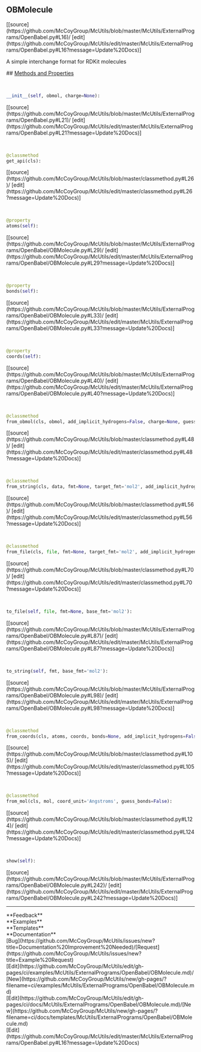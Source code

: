 ## <a id="McUtils.ExternalPrograms.OpenBabel.OBMolecule">OBMolecule</a> 

<div class="docs-source-link" markdown="1">
[[source](https://github.com/McCoyGroup/McUtils/blob/master/McUtils/ExternalPrograms/OpenBabel.py#L16)/
[edit](https://github.com/McCoyGroup/McUtils/edit/master/McUtils/ExternalPrograms/OpenBabel.py#L16?message=Update%20Docs)]
</div>

A simple interchange format for RDKit molecules







<div class="collapsible-section">
 <div class="collapsible-section collapsible-section-header" markdown="1">
## <a class="collapse-link" data-toggle="collapse" href="#methods" markdown="1"> Methods and Properties</a> <a class="float-right" data-toggle="collapse" href="#methods"><i class="fa fa-chevron-down"></i></a>
 </div>
 <div class="collapsible-section collapsible-section-body collapse show" id="methods" markdown="1">
 
<a id="McUtils.ExternalPrograms.OpenBabel.OBMolecule.__init__" class="docs-object-method">&nbsp;</a> 
```python
__init__(self, obmol, charge=None): 
```
<div class="docs-source-link" markdown="1">
[[source](https://github.com/McCoyGroup/McUtils/blob/master/McUtils/ExternalPrograms/OpenBabel.py#L21)/
[edit](https://github.com/McCoyGroup/McUtils/edit/master/McUtils/ExternalPrograms/OpenBabel.py#L21?message=Update%20Docs)]
</div>


<a id="McUtils.ExternalPrograms.OpenBabel.OBMolecule.get_api" class="docs-object-method">&nbsp;</a> 
```python
@classmethod
get_api(cls): 
```
<div class="docs-source-link" markdown="1">
[[source](https://github.com/McCoyGroup/McUtils/blob/master/classmethod.py#L26)/
[edit](https://github.com/McCoyGroup/McUtils/edit/master/classmethod.py#L26?message=Update%20Docs)]
</div>


<a id="McUtils.ExternalPrograms.OpenBabel.OBMolecule.atoms" class="docs-object-method">&nbsp;</a> 
```python
@property
atoms(self): 
```
<div class="docs-source-link" markdown="1">
[[source](https://github.com/McCoyGroup/McUtils/blob/master/McUtils/ExternalPrograms/OpenBabel/OBMolecule.py#L29)/
[edit](https://github.com/McCoyGroup/McUtils/edit/master/McUtils/ExternalPrograms/OpenBabel/OBMolecule.py#L29?message=Update%20Docs)]
</div>


<a id="McUtils.ExternalPrograms.OpenBabel.OBMolecule.bonds" class="docs-object-method">&nbsp;</a> 
```python
@property
bonds(self): 
```
<div class="docs-source-link" markdown="1">
[[source](https://github.com/McCoyGroup/McUtils/blob/master/McUtils/ExternalPrograms/OpenBabel/OBMolecule.py#L33)/
[edit](https://github.com/McCoyGroup/McUtils/edit/master/McUtils/ExternalPrograms/OpenBabel/OBMolecule.py#L33?message=Update%20Docs)]
</div>


<a id="McUtils.ExternalPrograms.OpenBabel.OBMolecule.coords" class="docs-object-method">&nbsp;</a> 
```python
@property
coords(self): 
```
<div class="docs-source-link" markdown="1">
[[source](https://github.com/McCoyGroup/McUtils/blob/master/McUtils/ExternalPrograms/OpenBabel/OBMolecule.py#L40)/
[edit](https://github.com/McCoyGroup/McUtils/edit/master/McUtils/ExternalPrograms/OpenBabel/OBMolecule.py#L40?message=Update%20Docs)]
</div>


<a id="McUtils.ExternalPrograms.OpenBabel.OBMolecule.from_obmol" class="docs-object-method">&nbsp;</a> 
```python
@classmethod
from_obmol(cls, obmol, add_implicit_hydrogens=False, charge=None, guess_bonds=False): 
```
<div class="docs-source-link" markdown="1">
[[source](https://github.com/McCoyGroup/McUtils/blob/master/classmethod.py#L48)/
[edit](https://github.com/McCoyGroup/McUtils/edit/master/classmethod.py#L48?message=Update%20Docs)]
</div>


<a id="McUtils.ExternalPrograms.OpenBabel.OBMolecule.from_string" class="docs-object-method">&nbsp;</a> 
```python
@classmethod
from_string(cls, data, fmt=None, target_fmt='mol2', add_implicit_hydrogens=False, charge=None, guess_bonds=False): 
```
<div class="docs-source-link" markdown="1">
[[source](https://github.com/McCoyGroup/McUtils/blob/master/classmethod.py#L56)/
[edit](https://github.com/McCoyGroup/McUtils/edit/master/classmethod.py#L56?message=Update%20Docs)]
</div>


<a id="McUtils.ExternalPrograms.OpenBabel.OBMolecule.from_file" class="docs-object-method">&nbsp;</a> 
```python
@classmethod
from_file(cls, file, fmt=None, target_fmt='mol2', add_implicit_hydrogens=False, charge=None, guess_bonds=False): 
```
<div class="docs-source-link" markdown="1">
[[source](https://github.com/McCoyGroup/McUtils/blob/master/classmethod.py#L70)/
[edit](https://github.com/McCoyGroup/McUtils/edit/master/classmethod.py#L70?message=Update%20Docs)]
</div>


<a id="McUtils.ExternalPrograms.OpenBabel.OBMolecule.to_file" class="docs-object-method">&nbsp;</a> 
```python
to_file(self, file, fmt=None, base_fmt='mol2'): 
```
<div class="docs-source-link" markdown="1">
[[source](https://github.com/McCoyGroup/McUtils/blob/master/McUtils/ExternalPrograms/OpenBabel/OBMolecule.py#L87)/
[edit](https://github.com/McCoyGroup/McUtils/edit/master/McUtils/ExternalPrograms/OpenBabel/OBMolecule.py#L87?message=Update%20Docs)]
</div>


<a id="McUtils.ExternalPrograms.OpenBabel.OBMolecule.to_string" class="docs-object-method">&nbsp;</a> 
```python
to_string(self, fmt, base_fmt='mol2'): 
```
<div class="docs-source-link" markdown="1">
[[source](https://github.com/McCoyGroup/McUtils/blob/master/McUtils/ExternalPrograms/OpenBabel/OBMolecule.py#L98)/
[edit](https://github.com/McCoyGroup/McUtils/edit/master/McUtils/ExternalPrograms/OpenBabel/OBMolecule.py#L98?message=Update%20Docs)]
</div>


<a id="McUtils.ExternalPrograms.OpenBabel.OBMolecule.from_coords" class="docs-object-method">&nbsp;</a> 
```python
@classmethod
from_coords(cls, atoms, coords, bonds=None, add_implicit_hydrogens=False, charge=None, guess_bonds=False): 
```
<div class="docs-source-link" markdown="1">
[[source](https://github.com/McCoyGroup/McUtils/blob/master/classmethod.py#L105)/
[edit](https://github.com/McCoyGroup/McUtils/edit/master/classmethod.py#L105?message=Update%20Docs)]
</div>


<a id="McUtils.ExternalPrograms.OpenBabel.OBMolecule.from_mol" class="docs-object-method">&nbsp;</a> 
```python
@classmethod
from_mol(cls, mol, coord_unit='Angstroms', guess_bonds=False): 
```
<div class="docs-source-link" markdown="1">
[[source](https://github.com/McCoyGroup/McUtils/blob/master/classmethod.py#L124)/
[edit](https://github.com/McCoyGroup/McUtils/edit/master/classmethod.py#L124?message=Update%20Docs)]
</div>


<a id="McUtils.ExternalPrograms.OpenBabel.OBMolecule.show" class="docs-object-method">&nbsp;</a> 
```python
show(self): 
```
<div class="docs-source-link" markdown="1">
[[source](https://github.com/McCoyGroup/McUtils/blob/master/McUtils/ExternalPrograms/OpenBabel/OBMolecule.py#L242)/
[edit](https://github.com/McCoyGroup/McUtils/edit/master/McUtils/ExternalPrograms/OpenBabel/OBMolecule.py#L242?message=Update%20Docs)]
</div>
 </div>
</div>












---


<div markdown="1" class="text-secondary">
<div class="container">
  <div class="row">
   <div class="col" markdown="1">
**Feedback**   
</div>
   <div class="col" markdown="1">
**Examples**   
</div>
   <div class="col" markdown="1">
**Templates**   
</div>
   <div class="col" markdown="1">
**Documentation**   
</div>
   <div class="col" markdown="1">
   
</div>
   <div class="col" markdown="1">
   
</div>
   <div class="col" markdown="1">
   
</div>
</div>
  <div class="row">
   <div class="col" markdown="1">
[Bug](https://github.com/McCoyGroup/McUtils/issues/new?title=Documentation%20Improvement%20Needed)/[Request](https://github.com/McCoyGroup/McUtils/issues/new?title=Example%20Request)   
</div>
   <div class="col" markdown="1">
[Edit](https://github.com/McCoyGroup/McUtils/edit/gh-pages/ci/examples/McUtils/ExternalPrograms/OpenBabel/OBMolecule.md)/[New](https://github.com/McCoyGroup/McUtils/new/gh-pages/?filename=ci/examples/McUtils/ExternalPrograms/OpenBabel/OBMolecule.md)   
</div>
   <div class="col" markdown="1">
[Edit](https://github.com/McCoyGroup/McUtils/edit/gh-pages/ci/docs/McUtils/ExternalPrograms/OpenBabel/OBMolecule.md)/[New](https://github.com/McCoyGroup/McUtils/new/gh-pages/?filename=ci/docs/templates/McUtils/ExternalPrograms/OpenBabel/OBMolecule.md)   
</div>
   <div class="col" markdown="1">
[Edit](https://github.com/McCoyGroup/McUtils/edit/master/McUtils/ExternalPrograms/OpenBabel.py#L16?message=Update%20Docs)   
</div>
   <div class="col" markdown="1">
   
</div>
   <div class="col" markdown="1">
   
</div>
   <div class="col" markdown="1">
   
</div>
</div>
</div>
</div>